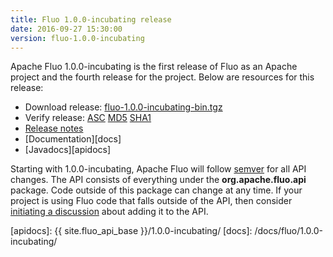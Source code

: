 ```yaml
---
title: Fluo 1.0.0-incubating release
date: 2016-09-27 15:30:00
version: fluo-1.0.0-incubating
---
```


Apache Fluo 1.0.0-incubating is the first release of Fluo as an Apache project and the fourth
release for the project. Below are resources for this release:

 * Download release: [fluo-1.0.0-incubating-bin.tgz][binary] 
 * Verify release: [ASC][asc] [MD5][md5] [SHA1][sha1]
 * [Release notes][notes]
 * [Documentation][docs]
 * [Javadocs][apidocs] 
 
Starting with 1.0.0-incubating, Apache Fluo will follow [semver](http://semver.org/) for all API
changes. The API consists of everything under the **org.apache.fluo.api** package. Code outside of this
package can change at any time. If your project is using Fluo code that falls outside of the API,
then consider [initiating a discussion](/getinvolved/) about adding it to the API.

[binary]: https://www.apache.org/dyn/closer.lua/incubator/fluo/fluo/1.0.0-incubating/fluo-1.0.0-incubating-bin.tar.gz
[asc]: https://www.apache.org/dist/incubator/fluo/fluo/1.0.0-incubating/fluo-1.0.0-incubating-bin.tar.gz.asc
[md5]: https://www.apache.org/dist/incubator/fluo/fluo/1.0.0-incubating/MD5SUM
[sha1]: https://www.apache.org/dist/incubator/fluo/fluo/1.0.0-incubating/SHA1SUM
[notes]: /release-notes/fluo-1.0.0-incubating/
[apidocs]: {{ site.fluo_api_base }}/1.0.0-incubating/
[docs]: /docs/fluo/1.0.0-incubating/
